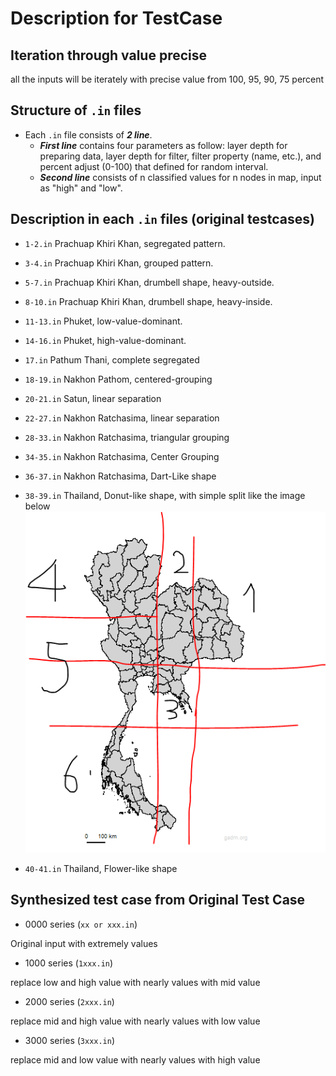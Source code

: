 # Description for TestCase

## Iteration through value precise
all the inputs will be iterately with precise value from 100, 95, 90, 75 percent

## Structure of ```.in``` files

- Each ```.in``` file consists of ***2 line***. 
    - ***First line*** contains four parameters as follow: layer depth for preparing data, layer depth for filter, filter property (name, etc.), and percent adjust (0-100) that defined for random interval.
    - ***Second line*** consists of n classified values for n nodes in map, input as "high" and "low".

## Description in each ```.in``` files (original testcases)

- ```1-2.in```
Prachuap Khiri Khan, segregated pattern.

- ```3-4.in```
Prachuap Khiri Khan, grouped pattern.

- ```5-7.in```
Prachuap Khiri Khan, drumbell shape, heavy-outside.

- ```8-10.in```
Prachuap Khiri Khan, drumbell shape, heavy-inside.

- ```11-13.in```
Phuket, low-value-dominant.

- ```14-16.in```
Phuket, high-value-dominant.

- ```17.in```
Pathum Thani, complete segregated

- ```18-19.in```
Nakhon Pathom, centered-grouping

- ```20-21.in```
Satun, linear separation

- ```22-27.in```
Nakhon Ratchasima, linear separation

- ```28-33.in```
Nakhon Ratchasima, triangular grouping

- ```34-35.in```
Nakhon Ratchasima, Center Grouping

- ```36-37.in```
Nakhon Ratchasima, Dart-Like shape

- ```38-39.in```
Thailand, Donut-like shape, with simple split like the image below <br>
![thailand Simple Split](testcase_modules/thailand_classification.PNG)

- ```40-41.in```
Thailand, Flower-like shape

## Synthesized test case from Original Test Case

- 0000 series (```xx or xxx.in```)

Original input with extremely values

- 1000 series (```1xxx.in```)

replace low and high value with nearly values with mid value

- 2000 series (```2xxx.in```)

replace mid and high value with nearly values with low value

- 3000 series (```3xxx.in```)

replace mid and low value with nearly values with high value